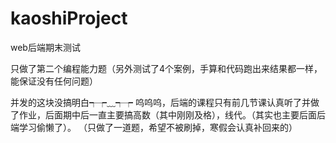 # kaoshiProject
web后端期末测试

只做了第二个编程能力题（另外测试了4个案例，手算和代码跑出来结果都一样，能保证没有任何问题）


并发的这块没搞明白┭┮﹏┭┮
呜呜呜，后端的课程只有前几节课认真听了并做了作业，后面期中后一直主要搞高数（其中刚刚及格），线代。（其实也主要后面后端学习偷懒了）。
（只做了一道题，希望不被刷掉，寒假会认真补回来的）
